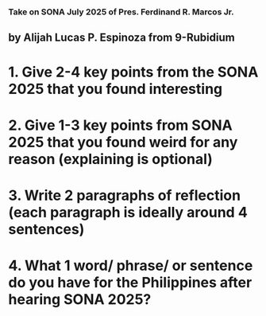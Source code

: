 ### Take on SONA July 2025 of Pres. Ferdinand R. Marcos Jr.
## by Alijah Lucas P. Espinoza from 9-Rubidium


# 1. Give 2-4 key points from the SONA 2025 that you found interesting


# 2. Give 1-3 key points from SONA 2025 that you found weird for any reason (explaining is optional)


# 3. Write 2 paragraphs of reflection (each paragraph is ideally around 4 sentences)


# 4. What 1 word/ phrase/ or sentence do you have for the Philippines after hearing SONA 2025?